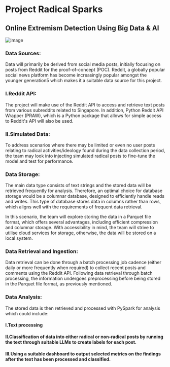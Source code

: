 # Project Radical Sparks
## Online Extremism Detection Using Big Data & AI

![image](https://github.com/wbcmthh42/bead_pyspark/assets/104043746/cd49a824-b641-4cad-bb4c-5bc74f603c06)


### Data Sources:
Data will primarily be derived from social media posts, initially focusing on posts from Reddit for the proof-of-concept (POC). Reddit, a globally popular social news platform has become increasingly popular amongst the younger generation5 which makes it a suitable data source for this project.

### I.Reddit API: 
The project will make use of the Reddit API to access and retrieve text posts from various subreddits related to Singapore. In addition, Python Reddit API Wrapper (PRAW), which is a Python package that allows for simple access to Reddit's API will also be used.

### II.Simulated Data: 
To address scenarios where there may be limited or even no user posts relating to radical activities/ideology found during the data collection period, the team may look into injecting simulated radical posts to fine-tune the model and test for performance.

### Data Storage:
The main data type consists of text strings and the stored data will be retrieved frequently for analysis. Therefore, an optimal choice for database storage would be a columnar database, designed to efficiently handle reads and writes. This type of database stores data in columns rather than rows, which aligns well with the requirements of frequent data retrieval.

In this scenario, the team will explore storing the data in a Parquet file format, which offers several advantages, including efficient compression and columnar storage. With accessibility in mind, the team will strive to utilise cloud services for storage, otherwise, the data will be stored on a local system.

### Data Retrieval and Ingestion:
Data retrieval can be done through a batch processing job cadence (either daily or more frequently when required) to collect recent posts and comments using the Reddit API. Following data retrieval through batch processing, the information undergoes preprocessing before being stored in the Parquet file format, as previously mentioned.

### Data Analysis:
The stored data is then retrieved and processed with PySpark for analysis which could include:

#### I.Text processing
#### II.Classification of data into either radical or non-radical posts by running the text through suitable LLMs to create labels for each post.
#### III.Using a suitable dashboard to output selected metrics on the findings after the text has been processed and classified.
